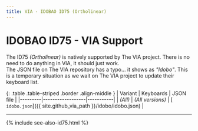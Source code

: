 ```yaml
---
title: VIA - IDOBAO ID75 (Ortholinear)
---
```


# IDOBAO ID75 - VIA Support

<div class="border shadow shadow-sm border-info bg-info bg-opacity-10 rounded-3 p-2 mb-4 text-opacity-75">
  <i class="fas fa-info-circle text-info"></i>
  The ID75 <i>(Ortholinear)</i> is natively supported by The VIA project.
  There is no need to do anything in VIA, it should just work.
</div>

<div class="border shadow shadow-sm border-info bg-info bg-opacity-10 rounded-3 p-2 mb-4 text-opacity-75">
  <i class="fas fa-info-circle text-info"></i>
  The JSON file on The VIA repository has a typo... it shows as <i>"Idobo"</i>.
  This is a temporary situation as we wait on The VIA project to update their keyboard list.
</div>


{: .table .table-striped .border .align-middle }
| Variant | Keyboards        | JSON file |
|---------|------------------|-----------|
| *(All)* | *(All versions)* | [<i class="fab fa-github-alt"></i> `idobo.json`]({{ site.github_via_path }}/idobo/idobo.json) |

---

{% include see-also-id75.html %}
